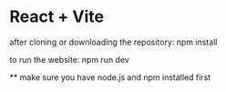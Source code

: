 # React + Vite

after cloning or downloading the repository:
npm install

to run the website:
npm run dev

** make sure you have node.js and npm installed first
